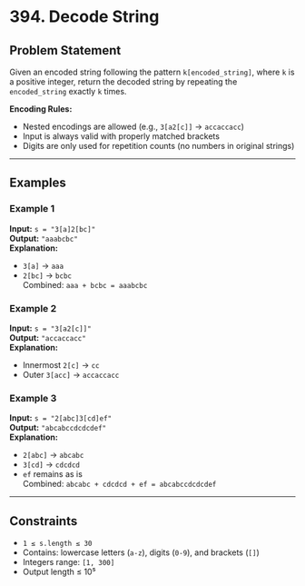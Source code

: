 # 394. Decode String

## Problem Statement
Given an encoded string following the pattern `k[encoded_string]`, where `k` is a positive integer, return the decoded string by repeating the `encoded_string` exactly `k` times.

**Encoding Rules:**
- Nested encodings are allowed (e.g., `3[a2[c]]` → `accaccacc`)
- Input is always valid with properly matched brackets
- Digits are only used for repetition counts (no numbers in original strings)

---

## Examples

### Example 1
**Input:** `s = "3[a]2[bc]"`  
**Output:** `"aaabcbc"`  
**Explanation:**
- `3[a]` → `aaa`
- `2[bc]` → `bcbc`  
  Combined: `aaa + bcbc = aaabcbc`

### Example 2
**Input:** `s = "3[a2[c]]"`  
**Output:** `"accaccacc"`  
**Explanation:**
- Innermost `2[c]` → `cc`
- Outer `3[acc]` → `accaccacc`

### Example 3
**Input:** `s = "2[abc]3[cd]ef"`  
**Output:** `"abcabccdcdcdef"`  
**Explanation:**
- `2[abc]` → `abcabc`
- `3[cd]` → `cdcdcd`
- `ef` remains as is  
  Combined: `abcabc + cdcdcd + ef = abcabccdcdcdef`

---

## Constraints
- `1 ≤ s.length ≤ 30`
- Contains: lowercase letters (`a-z`), digits (`0-9`), and brackets (`[]`)
- Integers range: `[1, 300]`
- Output length ≤ 10⁵